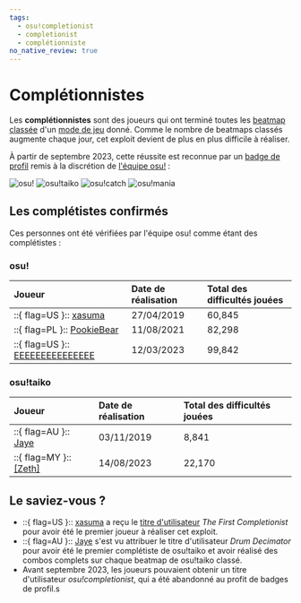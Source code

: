 ```yaml
---
tags:
  - osu!completionist
  - completionist
  - complétionniste
no_native_review: true
---
```


# Complétionnistes

Les **complétionnistes** sont des joueurs qui ont terminé toutes les [beatmap](/wiki/Beatmap) [classée](/wiki/Beatmap/Category#ranked) d'un [mode de jeu](/wiki/Game_mode) donné. Comme le nombre de beatmaps classés augmente chaque jour, cet exploit devient de plus en plus difficile à réaliser.

À partir de septembre 2023, cette réussite est reconnue par un [badge de profil](/wiki/Community/Profile_badge) remis à la discrétion de [l'équipe osu!](/wiki/People/osu!_team) :

![osu!](img/osu.png?20230902 "badge complétiste d'osu!") ![osu!taiko](img/taiko.png?20230902 "badge complétiste osu!taiko") ![osu!catch](img/catch.png?20230902 "badge complétiste osu!catch") ![osu!mania](img/mania.png?20230902 "badge complétiste osu!mania")

## Les complétistes confirmés

Ces personnes ont été vérifiées par l'équipe osu! comme étant des complétistes :

### osu!

| Joueur | Date de réalisation | Total des difficultés jouées |
| :-- | :-- | :-- |
| ::{ flag=US }:: [xasuma](https://osu.ppy.sh/users/3172980) | 27/04/2019 | 60,845 |
| ::{ flag=PL }:: [PookieBear](https://osu.ppy.sh/users/7635621) | 11/08/2021 | 82,298 |
| ::{ flag=US }:: [EEEEEEEEEEEEEEE](https://osu.ppy.sh/users/2927048) | 12/03/2023 | 99,842 |

### osu!taiko

| Joueur | Date de réalisation | Total des difficultés jouées |
| :-- | :-- | :-- |
| ::{ flag=AU }:: [Jaye](https://osu.ppy.sh/users/4841352) | 03/11/2019 | 8,841 |
| ::{ flag=MY }:: [\[Zeth\]](https://osu.ppy.sh/users/9912966) | 14/08/2023 | 22,170 |

## Le saviez-vous ?

- ::{ flag=US }:: [xasuma](https://osu.ppy.sh/users/3172980) a reçu le [titre d'utilisateur](/wiki/Community/User_title) *The First Completionist* pour avoir été le premier joueur à réaliser cet exploit.
- ::{ flag=AU }:: [Jaye](https://osu.ppy.sh/users/4841352) s'est vu attribuer le titre d'utilisateur *Drum Decimator* pour avoir été le premier complétiste de osu!taiko et avoir réalisé des combos complets sur chaque beatmap de osu!taiko classé.
- Avant septembre 2023, les joueurs pouvaient obtenir un titre d'utilisateur *osu!completionist*, qui a été abandonné au profit de badges de profil.s
